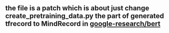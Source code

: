 ## the file is a patch which is about just change create_pretraining_data.py the part of generated tfrecord to MindRecord in [google-research/bert](https://github.com/google-research/bert)
